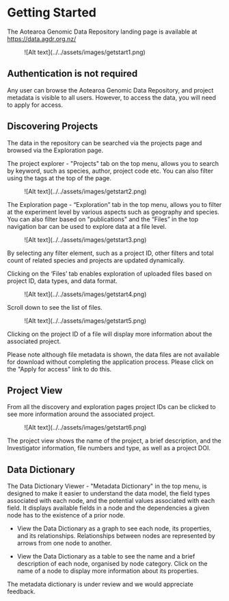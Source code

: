 # Getting Started

The Aotearoa Genomic Data Repository landing page is available at https://data.agdr.org.nz/

<figure markdown>
  ![Alt text](../../assets/images/getstart1.png)
</figure>

## Authentication is not required

Any user can browse the Aotearoa Genomic Data Repository, and project metadata is visible to all users. However, to access the data, you will need to apply for access. 

## Discovering Projects

The data in the repository can be searched via the projects page and browsed via the Exploration page.

The project explorer -  "Projects" tab on the top menu, allows you to search by keyword, such as species, author, project code etc. You can also filter using the tags at the top of the page.

<figure markdown>
  ![Alt text](../../assets/images/getstart2.png)
</figure>

The Exploration page - “Exploration” tab in the top menu, allows you to filter at the experiment level by various aspects such as geography and species.  You can also filter based on "publications" and the “Files” in the top navigation bar can be used to explore data at a file level.

<figure markdown>
  ![Alt text](../../assets/images/getstart3.png)
</figure>

By selecting any filter element, such as a project ID, other filters and total count of related species and projects are updated dynamically. 

Clicking on the ‘Files’ tab enables exploration of uploaded files based on project ID, data types, and data format.

<figure markdown>
  ![Alt text](../../assets/images/getstart4.png)
</figure>

Scroll down to see the list of files.

<figure markdown>
  ![Alt text](../../assets/images/getstart5.png)
</figure>

Clicking on the project ID of a file will display more information about the associated project. 

Please note although file metadata is shown, the data files are not available for download without completing the application process. Please click on the "Apply for access" link to do this.  

## Project View

From all the discovery and exploration pages project IDs can be clicked to see more information around the associated project.

<figure markdown>
  ![Alt text](../../assets/images/getstart6.png)
</figure>

The project view shows the name of the project, a brief description, and the Investigator information, file numbers and type, as well as a project DOI.

## Data Dictionary

The Data Dictionary Viewer - "Metadata Dictionary" in the top menu, is designed to make it easier to understand the data model, the field types associated with each node, and the potential values associated with each field. It displays available fields in a node and the dependencies a given node has to the existence of a prior node. 

- View the Data Dictionary as a graph to see each node, its properties, and its relationships.
Relationships between nodes are represented by arrows from one node to another.

- View the Data Dictionary as a table to see the name and a brief description of each node, organised by node category. Click on the name of a node to display more information about its properties.

The metadata dictionary is under review and we would appreciate feedback.